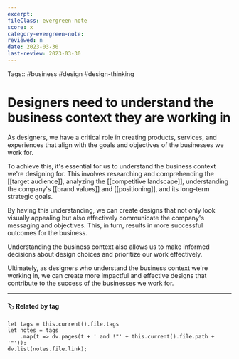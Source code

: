 ```yaml
---
excerpt:
fileClass: evergreen-note
score: x
category-evergreen-note:
reviewed: n
date: 2023-03-30
last-review: 2023-03-30
---
```

Tags:: #business #design #design-thinking 
# Designers need to understand the business context they are working in

As designers, we have a critical role in creating products, services, and experiences that align with the goals and objectives of the businesses we work for.

To achieve this, it's essential for us to understand the business context we're designing for. This involves researching and comprehending the [[target audience]], analyzing the [[competitive landscape]], understanding the company's [[brand values]] and [[positioning]], and its long-term strategic goals. 

By having this understanding, we can create designs that not only look visually appealing but also effectively communicate the company's messaging and objectives. This, in turn, results in more successful outcomes for the business. 

Understanding the business context also allows us to make informed decisions about design choices and prioritize our work effectively. 

Ultimately, as designers who understand the business context we're working in, we can create more impactful and effective designs that contribute to the success of the businesses we work for.

---
#### 🏷️ Related by tag
~~~dataviewjs
let tags = this.current().file.tags
let notes = tags
	.map(t => dv.pages(t + ' and !"' + this.current().file.path + '"'));
dv.list(notes.file.link);
~~~